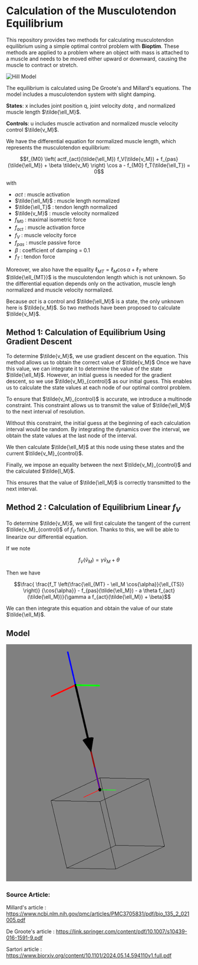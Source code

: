 # Calculation of the Musculotendon Equilibrium

This repository provides two methods for calculating musculotendon equilibrium using a simple optimal control problem with **Bioptim**. These methods are applied to a problem where an object with mass is attached to a muscle and needs to be moved either upward or downward, causing the muscle to contract or stretch.

 <p >
        <img class="center-img" src="https://i2.wp.com/youngmok.com/wp-content/uploads/2013/11/hill_type_muscle_model.png?w=425" alt="Hill Model" style="text-align: center;">
    </p>



The equilibrium is calculated using De Groote's and Millard's equations. The model includes a musculotendon system with slight damping.

**States**: x includes joint position q, joint velocity $dot{q}$ , and normalized muscle length $\tilde{\ell_M}$.

**Controls**: u includes muscle activation and normalized muscle velocity control  $\tilde{v_M}$.



We have the differential equation for normalized muscle length, which represents the musculotendon equilibrium:

```math
f_{M0} \left( actf_{act}(\tilde{\ell_M}) f_V(\tilde{v_M}) + f_{pas}(\tilde{\ell_M}) + \beta \tilde{v_M} \right) \cos a - f_{M0} f_T(\tilde{\ell_T}) = 0
```

with 

- $act$ : muscle activation
- $\tilde{\ell_M}$ : muscle length normalized
- $\tilde{\ell_T}$ : tendon length normalized
- $\tilde{v_M}$ : muscle velocity normalized
- $f_{M0}$ : maximal isometric force
- $f_{act}$ : muscle activation force
- $f_V$ : muscle velocity force
- $f_{pas}$ : muscle passive force
- $\beta$ : coefficient of damping = 0.1
- $f_T$ : tendon force

Moreover, we also have the equality $\ell_{MT} = \ell_M\cos{\alpha} + \ell_T$ where $\tilde{\ell_{MT}}$ is the musculotendon length which is not unknown. So the differential equation depends only on the activation, muscle lengh normalized and muscle velocity normalized.

Because $act$ is a control and $\tilde{\ell_M}$ is a state, the only unknown here is $\tilde{v_M}$. So two methods have been proposed to calculate $\tilde{v_M}$.


## Method 1: Calculation of Equilibrium Using Gradient Descent
To determine $\tilde{v_M}$, we use gradient descent on the equation. This method allows us to obtain the correct value of $\tilde{v_M}$ Once we have this value, we can integrate it to determine the value of the state $\tilde{\ell_M}$. However, an initial guess is needed for the gradient descent, so we use $\tilde{v_M}_{control}$ as our initial guess. This enables us to calculate the state values at each node of our optimal control problem.

To ensure that $\tilde{v_M}_{control}$  is accurate, we introduce a multinode constraint. This constraint allows us to transmit the value of $\tilde{\ell_M}$ to the next interval of resolution. 

Without this constraint, the initial guess at the beginning of each calculation interval would be random. By integrating the dynamics over the interval, we obtain the state values at the last node of the interval. 

We then calculate $\tilde{\ell_M}$ at this node using these states and the current $\tilde{v_M}_{control}$. 

Finally, we impose an equality between the next $\tilde{v_M}_{control}$ and the calculated $\tilde{l_M}$.

This ensures that the value of $\tilde{\ell_M}$ is correctly transmitted to the next interval.

## Method 2 : Calculation of Equilibrium Linear $f_V$
To determine $\tilde{v_M}$, we will first calculate the tangent of the current $\tilde{v_M}_{control}$ of $f_V$ function. Thanks to this, we will be able to linearize our differential equation.

If we note 
```math 
f_V(\tilde{v}_M) = \gamma \tilde{v}_M + \theta
```
Then we have 
```math
\frac{  \frac{f_T \left(\frac{\ell_{MT} - \ell_M \cos{\alpha}}{\ell_{TS}} \right)} {\cos{\alpha}} - f_{pas}(\tilde{\ell_M}) - a \theta f_{act}(\tilde{\ell_M})}{\gamma a f_{act}(\tilde{\ell_M}) + \beta}
```


We can then integrate this equation and obtain the value of our state $\tilde{\ell_M}$.

## Model 



<p style="text-align: center;">
  <img src="https://github.com/BilalABDUL15/Calculation-MusculoTendon-Equilibrium/raw/main/images/cube_1_%20muscle.png" alt="Image du cube musculaire">
</p>


### Source Article:
Millard's article : https://www.ncbi.nlm.nih.gov/pmc/articles/PMC3705831/pdf/bio_135_2_021005.pdf

De Groote's article : https://link.springer.com/content/pdf/10.1007/s10439-016-1591-9.pdf

Sartori article : https://www.biorxiv.org/content/10.1101/2024.05.14.594110v1.full.pdf





